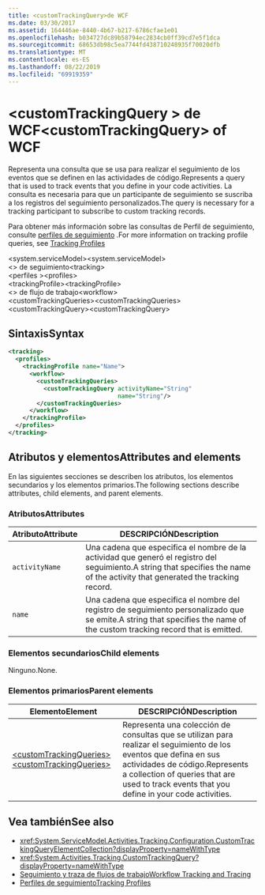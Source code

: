 ```yaml
---
title: <customTrackingQuery>de WCF
ms.date: 03/30/2017
ms.assetid: 164446ae-8440-4b67-b217-6786cfae1e01
ms.openlocfilehash: b034727dc89b58794ec2834cb0ff39cd7e5f1dca
ms.sourcegitcommit: 68653db98c5ea7744fd438710248935f70020dfb
ms.translationtype: MT
ms.contentlocale: es-ES
ms.lasthandoff: 08/22/2019
ms.locfileid: "69919359"
---
```

# <a name="customtrackingquery-of-wcf"></a><span data-ttu-id="f0b47-102">\<customTrackingQuery > de WCF</span><span class="sxs-lookup"><span data-stu-id="f0b47-102">\<customTrackingQuery> of WCF</span></span>

<span data-ttu-id="f0b47-103">Representa una consulta que se usa para realizar el seguimiento de los eventos que se definen en las actividades de código.</span><span class="sxs-lookup"><span data-stu-id="f0b47-103">Represents a query that is used to track events that you define in your code activities.</span></span> <span data-ttu-id="f0b47-104">La consulta es necesaria para que un participante de seguimiento se suscriba a los registros del seguimiento personalizados.</span><span class="sxs-lookup"><span data-stu-id="f0b47-104">The query is necessary for a tracking participant to subscribe to custom tracking records.</span></span>

<span data-ttu-id="f0b47-105">Para obtener más información sobre las consultas de Perfil de seguimiento, consulte [perfiles de seguimiento](../../../windows-workflow-foundation/tracking-profiles.md) .</span><span class="sxs-lookup"><span data-stu-id="f0b47-105">For more information on tracking profile queries, see [Tracking Profiles](../../../windows-workflow-foundation/tracking-profiles.md)</span></span>  
  
<span data-ttu-id="f0b47-106">\<system.serviceModel></span><span class="sxs-lookup"><span data-stu-id="f0b47-106">\<system.serviceModel></span></span>  
<span data-ttu-id="f0b47-107">\<> de seguimiento</span><span class="sxs-lookup"><span data-stu-id="f0b47-107">\<tracking></span></span>  
<span data-ttu-id="f0b47-108">\<perfiles ></span><span class="sxs-lookup"><span data-stu-id="f0b47-108">\<profiles></span></span>  
<span data-ttu-id="f0b47-109">\<trackingProfile></span><span class="sxs-lookup"><span data-stu-id="f0b47-109">\<trackingProfile></span></span>  
<span data-ttu-id="f0b47-110">\<> de flujo de trabajo</span><span class="sxs-lookup"><span data-stu-id="f0b47-110">\<workflow></span></span>  
<span data-ttu-id="f0b47-111">\<customTrackingQueries></span><span class="sxs-lookup"><span data-stu-id="f0b47-111">\<customTrackingQueries></span></span>  
<span data-ttu-id="f0b47-112">\<customTrackingQuery></span><span class="sxs-lookup"><span data-stu-id="f0b47-112">\<customTrackingQuery></span></span>  
  
## <a name="syntax"></a><span data-ttu-id="f0b47-113">Sintaxis</span><span class="sxs-lookup"><span data-stu-id="f0b47-113">Syntax</span></span>  
  
```xml  
<tracking>
  <profiles>
    <trackingProfile name="Name">
      <workflow>
        <customTrackingQueries>
          <customTrackingQuery activityName="String"
                               name="String"/>
        </customTrackingQueries>
      </workflow>
    </trackingProfile>
  </profiles>
</tracking>
```  
  
## <a name="attributes-and-elements"></a><span data-ttu-id="f0b47-114">Atributos y elementos</span><span class="sxs-lookup"><span data-stu-id="f0b47-114">Attributes and elements</span></span>  

<span data-ttu-id="f0b47-115">En las siguientes secciones se describen los atributos, los elementos secundarios y los elementos primarios.</span><span class="sxs-lookup"><span data-stu-id="f0b47-115">The following sections describe attributes, child elements, and parent elements.</span></span>  
  
### <a name="attributes"></a><span data-ttu-id="f0b47-116">Atributos</span><span class="sxs-lookup"><span data-stu-id="f0b47-116">Attributes</span></span>  
  
|<span data-ttu-id="f0b47-117">Atributo</span><span class="sxs-lookup"><span data-stu-id="f0b47-117">Attribute</span></span>|<span data-ttu-id="f0b47-118">DESCRIPCIÓN</span><span class="sxs-lookup"><span data-stu-id="f0b47-118">Description</span></span>|  
|---------------|-----------------|  
|`activityName`|<span data-ttu-id="f0b47-119">Una cadena que especifica el nombre de la actividad que generó el registro del seguimiento.</span><span class="sxs-lookup"><span data-stu-id="f0b47-119">A string that specifies the name of the activity that generated the tracking record.</span></span>|  
|`name`|<span data-ttu-id="f0b47-120">Una cadena que especifica el nombre del registro de seguimiento personalizado que se emite.</span><span class="sxs-lookup"><span data-stu-id="f0b47-120">A string that specifies the name of the custom tracking record that is emitted.</span></span>|  
  
### <a name="child-elements"></a><span data-ttu-id="f0b47-121">Elementos secundarios</span><span class="sxs-lookup"><span data-stu-id="f0b47-121">Child elements</span></span>

<span data-ttu-id="f0b47-122">Ninguno.</span><span class="sxs-lookup"><span data-stu-id="f0b47-122">None.</span></span>

### <a name="parent-elements"></a><span data-ttu-id="f0b47-123">Elementos primarios</span><span class="sxs-lookup"><span data-stu-id="f0b47-123">Parent elements</span></span>

|<span data-ttu-id="f0b47-124">Elemento</span><span class="sxs-lookup"><span data-stu-id="f0b47-124">Element</span></span>|<span data-ttu-id="f0b47-125">DESCRIPCIÓN</span><span class="sxs-lookup"><span data-stu-id="f0b47-125">Description</span></span>|  
|-------------|-----------------|  
|[<span data-ttu-id="f0b47-126">\<customTrackingQueries></span><span class="sxs-lookup"><span data-stu-id="f0b47-126">\<customTrackingQueries></span></span>](customtrackingqueries-of-wcf.md)|<span data-ttu-id="f0b47-127">Representa una colección de consultas que se utilizan para realizar el seguimiento de los eventos que defina en sus actividades de código.</span><span class="sxs-lookup"><span data-stu-id="f0b47-127">Represents a collection of queries that are used to track events that you define in your code activities.</span></span>|
  
## <a name="see-also"></a><span data-ttu-id="f0b47-128">Vea también</span><span class="sxs-lookup"><span data-stu-id="f0b47-128">See also</span></span>

- <xref:System.ServiceModel.Activities.Tracking.Configuration.CustomTrackingQueryElementCollection?displayProperty=nameWithType>
- <xref:System.Activities.Tracking.CustomTrackingQuery?displayProperty=nameWithType>
- [<span data-ttu-id="f0b47-129">Seguimiento y traza de flujos de trabajo</span><span class="sxs-lookup"><span data-stu-id="f0b47-129">Workflow Tracking and Tracing</span></span>](../../../windows-workflow-foundation/workflow-tracking-and-tracing.md)
- [<span data-ttu-id="f0b47-130">Perfiles de seguimiento</span><span class="sxs-lookup"><span data-stu-id="f0b47-130">Tracking Profiles</span></span>](../../../windows-workflow-foundation/tracking-profiles.md)
